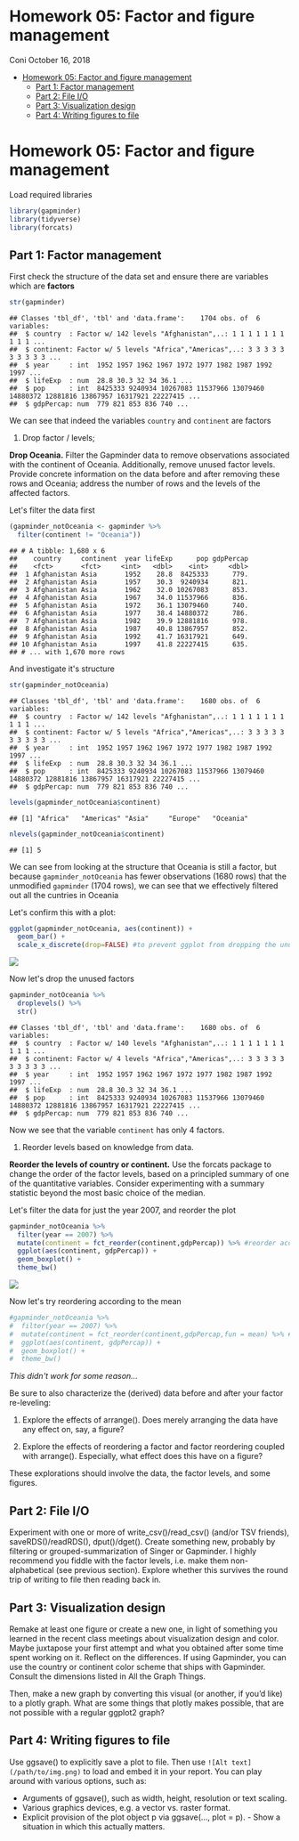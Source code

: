 Homework 05: Factor and figure management
================
Coni
October 16, 2018

-   [Homework 05: Factor and figure management](#homework-05-factor-and-figure-management)
    -   [Part 1: Factor management](#part-1-factor-management)
    -   [Part 2: File I/O](#part-2-file-io)
    -   [Part 3: Visualization design](#part-3-visualization-design)
    -   [Part 4: Writing figures to file](#part-4-writing-figures-to-file)

Homework 05: Factor and figure management
=========================================

Load required libraries

``` r
library(gapminder)
library(tidyverse)
library(forcats)
```

Part 1: Factor management
-------------------------

First check the structure of the data set and ensure there are variables which are **factors**

``` r
str(gapminder)
```

    ## Classes 'tbl_df', 'tbl' and 'data.frame':    1704 obs. of  6 variables:
    ##  $ country  : Factor w/ 142 levels "Afghanistan",..: 1 1 1 1 1 1 1 1 1 1 ...
    ##  $ continent: Factor w/ 5 levels "Africa","Americas",..: 3 3 3 3 3 3 3 3 3 3 ...
    ##  $ year     : int  1952 1957 1962 1967 1972 1977 1982 1987 1992 1997 ...
    ##  $ lifeExp  : num  28.8 30.3 32 34 36.1 ...
    ##  $ pop      : int  8425333 9240934 10267083 11537966 13079460 14880372 12881816 13867957 16317921 22227415 ...
    ##  $ gdpPercap: num  779 821 853 836 740 ...

We can see that indeed the variables `country` and `continent` are factors

1.  Drop factor / levels;

**Drop Oceania.** Filter the Gapminder data to remove observations associated with the continent of Oceania. Additionally, remove unused factor levels. Provide concrete information on the data before and after removing these rows and Oceania; address the number of rows and the levels of the affected factors.

Let's filter the data first

``` r
(gapminder_notOceania <- gapminder %>% 
  filter(continent != "Oceania"))
```

    ## # A tibble: 1,680 x 6
    ##    country     continent  year lifeExp      pop gdpPercap
    ##    <fct>       <fct>     <int>   <dbl>    <int>     <dbl>
    ##  1 Afghanistan Asia       1952    28.8  8425333      779.
    ##  2 Afghanistan Asia       1957    30.3  9240934      821.
    ##  3 Afghanistan Asia       1962    32.0 10267083      853.
    ##  4 Afghanistan Asia       1967    34.0 11537966      836.
    ##  5 Afghanistan Asia       1972    36.1 13079460      740.
    ##  6 Afghanistan Asia       1977    38.4 14880372      786.
    ##  7 Afghanistan Asia       1982    39.9 12881816      978.
    ##  8 Afghanistan Asia       1987    40.8 13867957      852.
    ##  9 Afghanistan Asia       1992    41.7 16317921      649.
    ## 10 Afghanistan Asia       1997    41.8 22227415      635.
    ## # ... with 1,670 more rows

And investigate it's structure

``` r
str(gapminder_notOceania) 
```

    ## Classes 'tbl_df', 'tbl' and 'data.frame':    1680 obs. of  6 variables:
    ##  $ country  : Factor w/ 142 levels "Afghanistan",..: 1 1 1 1 1 1 1 1 1 1 ...
    ##  $ continent: Factor w/ 5 levels "Africa","Americas",..: 3 3 3 3 3 3 3 3 3 3 ...
    ##  $ year     : int  1952 1957 1962 1967 1972 1977 1982 1987 1992 1997 ...
    ##  $ lifeExp  : num  28.8 30.3 32 34 36.1 ...
    ##  $ pop      : int  8425333 9240934 10267083 11537966 13079460 14880372 12881816 13867957 16317921 22227415 ...
    ##  $ gdpPercap: num  779 821 853 836 740 ...

``` r
levels(gapminder_notOceania$continent)
```

    ## [1] "Africa"   "Americas" "Asia"     "Europe"   "Oceania"

``` r
nlevels(gapminder_notOceania$continent)
```

    ## [1] 5

We can see from looking at the structure that Oceania is still a factor, but because `gapminder_notOceania` has fewer observations (1680 rows) that the unmodified `gapminder` (1704 rows), we can see that we effectively filtered out all the cuntries in Oceania

Let's confirm this with a plot:

``` r
ggplot(gapminder_notOceania, aes(continent)) +
  geom_bar() +
  scale_x_discrete(drop=FALSE) #to prevent ggplot from dropping the unused factors automatically
```

![](hw05-cbnicolau_files/figure-markdown_github/unnamed-chunk-4-1.png)

Now let's drop the unused factors

``` r
gapminder_notOceania %>%
  droplevels() %>%
  str()
```

    ## Classes 'tbl_df', 'tbl' and 'data.frame':    1680 obs. of  6 variables:
    ##  $ country  : Factor w/ 140 levels "Afghanistan",..: 1 1 1 1 1 1 1 1 1 1 ...
    ##  $ continent: Factor w/ 4 levels "Africa","Americas",..: 3 3 3 3 3 3 3 3 3 3 ...
    ##  $ year     : int  1952 1957 1962 1967 1972 1977 1982 1987 1992 1997 ...
    ##  $ lifeExp  : num  28.8 30.3 32 34 36.1 ...
    ##  $ pop      : int  8425333 9240934 10267083 11537966 13079460 14880372 12881816 13867957 16317921 22227415 ...
    ##  $ gdpPercap: num  779 821 853 836 740 ...

Now we see that the variable `continent` has only 4 factors.

1.  Reorder levels based on knowledge from data.

**Reorder the levels of country or continent.** Use the forcats package to change the order of the factor levels, based on a principled summary of one of the quantitative variables. Consider experimenting with a summary statistic beyond the most basic choice of the median.

Let's filter the data for just the year 2007, and reorder the plot

``` r
gapminder_notOceania %>%
  filter(year == 2007) %>%
  mutate(continent = fct_reorder(continent,gdpPercap)) %>% #reorder according to the median, increasing
  ggplot(aes(continent, gdpPercap)) +
  geom_boxplot() +
  theme_bw()
```

![](hw05-cbnicolau_files/figure-markdown_github/unnamed-chunk-6-1.png)

Now let's try reordering according to the mean

``` r
#gapminder_notOceania %>%
#  filter(year == 2007) %>%
#  mutate(continent = fct_reorder(continent,gdpPercap,fun = mean) %>% #reorder according to the mean, increasing
#  ggplot(aes(continent, gdpPercap)) +
#  geom_boxplot() +
#  theme_bw()
```

*This didn't work for some reason...*

Be sure to also characterize the (derived) data before and after your factor re-leveling:

1.  Explore the effects of arrange(). Does merely arranging the data have any effect on, say, a figure?

2.  Explore the effects of reordering a factor and factor reordering coupled with arrange(). Especially, what effect does this have on a figure?

These explorations should involve the data, the factor levels, and some figures.

Part 2: File I/O
----------------

Experiment with one or more of write\_csv()/read\_csv() (and/or TSV friends), saveRDS()/readRDS(), dput()/dget(). Create something new, probably by filtering or grouped-summarization of Singer or Gapminder. I highly recommend you fiddle with the factor levels, i.e. make them non-alphabetical (see previous section). Explore whether this survives the round trip of writing to file then reading back in.

Part 3: Visualization design
----------------------------

Remake at least one figure or create a new one, in light of something you learned in the recent class meetings about visualization design and color. Maybe juxtapose your first attempt and what you obtained after some time spent working on it. Reflect on the differences. If using Gapminder, you can use the country or continent color scheme that ships with Gapminder. Consult the dimensions listed in All the Graph Things.

Then, make a new graph by converting this visual (or another, if you’d like) to a plotly graph. What are some things that plotly makes possible, that are not possible with a regular ggplot2 graph?

Part 4: Writing figures to file
-------------------------------

Use ggsave() to explicitly save a plot to file. Then use `![Alt text](/path/to/img.png)` to load and embed it in your report. You can play around with various options, such as:

-   Arguments of ggsave(), such as width, height, resolution or text scaling.
-   Various graphics devices, e.g. a vector vs. raster format.
-   Explicit provision of the plot object p via ggsave(..., plot = p). - Show a situation in which this actually matters.
